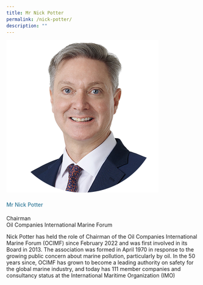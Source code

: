 ```yaml
---
title: Mr Nick Potter
permalink: /nick-potter/
description: ""
---
```

<div class="row">
<div class="col is-3">
<img src="/images/Speakers_23/Session1p2/nick potter.png">
</div>
<div class="col is-9 speaker-details">
<h4>Mr Nick Potter</h4>
<p>Chairman <br>Oil Companies International Marine Forum
</p>
<p>Nick Potter has held the role of Chairman of the Oil Companies International Marine Forum (OCIMF) since February 2022 and was first involved in its Board in 2013. The association was formed in April 1970 in response to the growing public concern about marine pollution, particularly by oil. In the 50 years since, OCIMF has grown to become a leading authority on safety for the global marine industry, and today has 111 member companies and consultancy status at the International Maritime Organization (IMO) </p>
</div>
</div>










<style type="text/css"> 
    .is-left{
      text-align: left;
    }
    h4{
      font-weight: 500; 
      color: #337B9A !important;
    }
     .speaker-details p { text-align: justified; }
  </style>